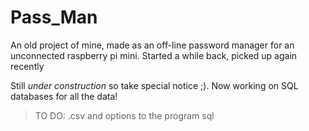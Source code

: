 # Pass_Man

An old project of mine, made as an off-line password manager for an unconnected raspberry pi mini. Started a while back, picked up again recently

Still *under construction* so take special notice ;). Now working on SQL databases for all the data!

> TO DO:
>   .csv and options to the program
>   sql

